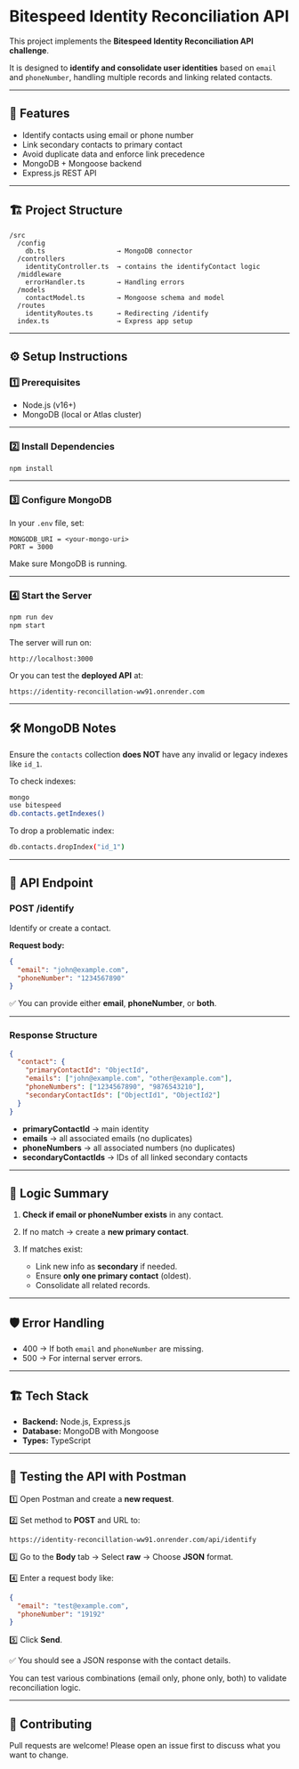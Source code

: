 # Bitespeed Identity Reconciliation API

This project implements the **Bitespeed Identity Reconciliation API challenge**.

It is designed to **identify and consolidate user identities** based on `email` and `phoneNumber`, handling multiple records and linking related contacts.

---

## 🚀 Features

* Identify contacts using email or phone number
* Link secondary contacts to primary contact
* Avoid duplicate data and enforce link precedence
* MongoDB + Mongoose backend
* Express.js REST API

---

## 🏗️ Project Structure

```
/src
  /config
    db.ts                  → MongoDB connector
  /controllers
    identityController.ts  → contains the identifyContact logic
  /middleware
    errorHandler.ts        → Handling errors
  /models
    contactModel.ts        → Mongoose schema and model
  /routes
    identityRoutes.ts      → Redirecting /identify
  index.ts                 → Express app setup
```

---

## ⚙️ Setup Instructions

### 1️⃣ Prerequisites

* Node.js (v16+)
* MongoDB (local or Atlas cluster)

---

### 2️⃣ Install Dependencies

```bash
npm install
```

---

### 3️⃣ Configure MongoDB

In your `.env` file, set:

```
MONGODB_URI = <your-mongo-uri>
PORT = 3000
```

Make sure MongoDB is running.

---

### 4️⃣ Start the Server

```bash
npm run dev
npm start
```

The server will run on:

```
http://localhost:3000
```

Or you can test the **deployed API** at:

```
https://identity-reconcillation-ww91.onrender.com
```

---

## 🛠️ MongoDB Notes

Ensure the `contacts` collection **does NOT** have any invalid or legacy indexes like `id_1`.

To check indexes:

```bash
mongo
use bitespeed
db.contacts.getIndexes()
```

To drop a problematic index:

```bash
db.contacts.dropIndex("id_1")
```

---

## 📩 API Endpoint

### **POST /identify**

Identify or create a contact.

**Request body:**

```json
{
  "email": "john@example.com",
  "phoneNumber": "1234567890"
}
```

✅ You can provide either **email**, **phoneNumber**, or **both**.

---

### **Response Structure**

```json
{
  "contact": {
    "primaryContactId": "ObjectId",
    "emails": ["john@example.com", "other@example.com"],
    "phoneNumbers": ["1234567890", "9876543210"],
    "secondaryContactIds": ["ObjectId1", "ObjectId2"]
  }
}
```

* **primaryContactId** → main identity
* **emails** → all associated emails (no duplicates)
* **phoneNumbers** → all associated numbers (no duplicates)
* **secondaryContactIds** → IDs of all linked secondary contacts

---

## 🧠 Logic Summary

1. **Check if email or phoneNumber exists** in any contact.
2. If no match → create a **new primary contact**.
3. If matches exist:

   * Link new info as **secondary** if needed.
   * Ensure **only one primary contact** (oldest).
   * Consolidate all related records.

---

## 🛡️ Error Handling

* 400 → If both `email` and `phoneNumber` are missing.
* 500 → For internal server errors.

---

## 🏗️ Tech Stack

* **Backend:** Node.js, Express.js
* **Database:** MongoDB with Mongoose
* **Types:** TypeScript

---

## 🧪 Testing the API with Postman

1️⃣ Open Postman and create a **new request**.

2️⃣ Set method to **POST** and URL to:

```
https://identity-reconcillation-ww91.onrender.com/api/identify
```

3️⃣ Go to the **Body** tab → Select **raw** → Choose **JSON** format.

4️⃣ Enter a request body like:

```json
{
  "email": "test@example.com",
  "phoneNumber": "19192"
}
```

5️⃣ Click **Send**.

✅ You should see a JSON response with the contact details.

You can test various combinations (email only, phone only, both) to validate reconciliation logic.

---

## 🤝 Contributing

Pull requests are welcome!
Please open an issue first to discuss what you want to change.

